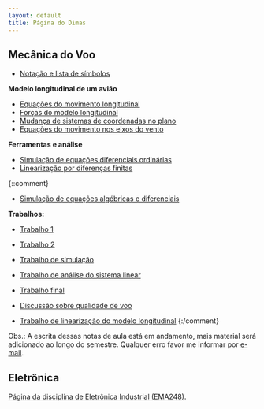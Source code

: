 ```yaml
---
layout: default
title: Página do Dimas
---
```


Mecânica do Voo
---------------

*  [Notação e lista de símbolos](mecvoo/notacao)

**Modelo longitudinal de um avião**

* [Equações do movimento longitudinal](mecvoo/long-eqmov)
* [Forças do modelo longitudinal](mecvoo/forcas-long)
* [Mudança de sistemas de coordenadas no plano](mecvoo/rot-long)
* [Equações do movimento nos eixos do vento](mecvoo/long-eqmov-vento) 

**Ferramentas e análise**

* [Simulação de equações diferenciais ordinárias](mecvoo/sim)
* [Linearização por diferenças finitas](mecvoo/lineariz-diferencas-finitas)

{::comment} 
* [Simulação de equações algébricas e diferenciais](mecvoo/sim-dae)

**Trabalhos:**

* [Trabalho 1](mecvoo/trabalho1)
* [Trabalho 2](mecvoo/trabalho2)
* [Trabalho de simulação](mecvoo/trabalho-sim)
* [Trabalho de análise do sistema linear](mecvoo/trabalho-asl)
* [Trabalho final](mecvoo/trabalho-final)
* [Discussão sobre qualidade de voo](mecvoo/discussao)

* [Trabalho de linearização do modelo longitudinal](mecvoo/trabalho-lin)
{:/comment}

Obs.: A escrita dessas notas de aula está em andamento, mais material será
adicionado ao longo do semestre. Qualquer erro favor me informar por [e-mail].

Eletrônica
----------

[Página da disciplina de Eletrônica Industrial (EMA248)](ema248/).

[e-mail]: mailto:dimasad@ufmg.br
